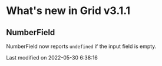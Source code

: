 # What's new in Grid v3.1.1

## NumberField

NumberField now reports `undefined` if the input field is empty.


<p class="last-modified">Last modified on 2022-05-30 6:38:16</p>